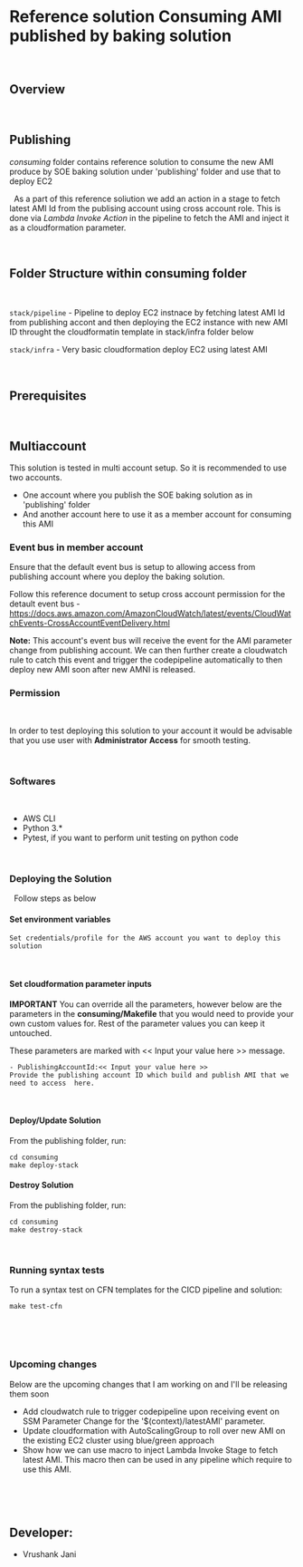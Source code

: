 # Reference solution Consuming AMI published by baking solution

&nbsp;

## Overview 
&nbsp;

## Publishing
*consuming* folder contains reference solution to consume the new AMI produce by SOE baking solution under 'publishing' folder and use that to deploy EC2 



&nbsp;
As a part of this reference soliution we add an action in a stage to fetch latest AMI Id from the publising account using cross account role. This is done via *Lambda Invoke Action* in the pipeline to fetch the AMI and inject it as a cloudformation parameter.

&nbsp;

##  Folder Structure within consuming folder
&nbsp;

`stack/pipeline` - Pipeline to deploy EC2 instnace by fetching latest AMI Id from publishing accont and then deploying the EC2 instance with new AMI ID throught the cloudformatin template in stack/infra folder below

`stack/infra` - Very basic cloudformation deploy EC2 using latest AMI

  

&nbsp;
## Prerequisites
&nbsp;

## Multiaccount
This solution is tested in multi account setup. So it is recommended to use two accounts.
- One account where you publish the SOE baking solution as in 'publishing' folder
- And another account here to use it as a member account for consuming this AMI

### Event bus in member account
Ensure that the default event bus is setup to allowing access from publishing account where you deploy the baking solution.

Follow this reference document to setup cross account permission for the detault event bus - https://docs.aws.amazon.com/AmazonCloudWatch/latest/events/CloudWatchEvents-CrossAccountEventDelivery.html

**Note:** This account's event bus will receive the event for the AMI parameter change from publishing account. We can then further create a cloudwatch rule to catch this event and trigger the codepipeline automatically to then deploy new AMI soon after new AMNI is released.


### Permission
&nbsp;

In order to test deploying this solution to your account it would be advisable that you use user with **Administrator Access** for smooth testing.


&nbsp;
### Softwares
&nbsp;

- AWS CLI
- Python 3.*
- Pytest, if you want to perform unit testing on python code


&nbsp;
### Deploying the Solution
&nbsp;
Follow steps as below

#### Set environment variables
```
Set credentials/profile for the AWS account you want to deploy this solution
```
&nbsp;
#### Set cloudformation parameter inputs 
**IMPORTANT**
You can override all the parameters, however below are the parameters in the **consuming/Makefile** that you would need to provide your own custom values for. Rest of the parameter values you can keep it untouched.

These parameters are marked with << Input your value here >> message.
```
- PublishingAccountId:<< Input your value here >>
Provide the publishing account ID which build and publish AMI that we need to access  here.
```
&nbsp;
#### Deploy/Update Solution
From the publishing folder, run:
```
cd consuming
make deploy-stack
```

#### Destroy Solution
From the publishing folder, run:
```
cd consuming
make destroy-stack
```

&nbsp;
###  Running syntax tests
To run a syntax test on CFN templates for the CICD pipeline and solution:
```
make test-cfn
```

&nbsp;

&nbsp;
###  Upcoming changes
Below are the upcoming changes that I am working on and I'll be releasing them soon
- Add cloudwatch rule to trigger codepipeline upon receiving event on SSM Parameter Change for the '$(context)/latestAMI' parameter. 
- Update cloudformation with AutoScalingGroup to roll over new AMI on the existing EC2 cluster using blue/green approach
- Show how we can use macro to inject Lambda Invoke Stage to fetch latest AMI. This macro then can be used in any pipeline which require to use this AMI.

&nbsp;




&nbsp;
## Developer:
* Vrushank Jani